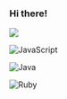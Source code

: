 ### Hi there!

![](https://komarev.com/ghpvc/?username=fvrrrf&color=4D3A31&style=for-the-badge&label=профиль+просмотрен)

![JavaScript](https://img.shields.io/badge/javascript-%23323330.svg?style=for-the-badge&logo=javascript&logoColor=ffffff)

![Java](https://img.shields.io/badge/java-%23ED8B00.svg?style=for-the-badge&logo=openjdk&logoColor=red)

![Ruby](https://img.shields.io/badge/ruby-%23CC342D.svg?style=for-the-badge&logo=ruby&logoColor=whitw)
